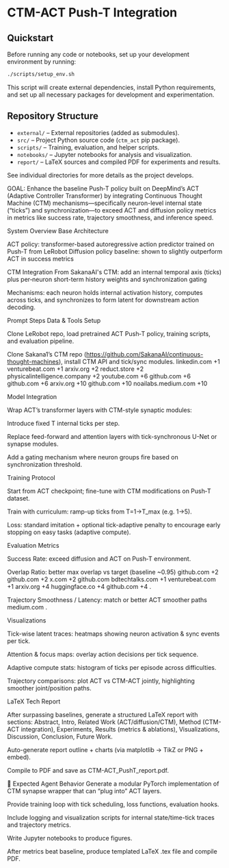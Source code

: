 # CTM-ACT Push-T Integration

## Quickstart

Before running any code or notebooks, set up your development environment by running:

```bash
./scripts/setup_env.sh
```

This script will create external dependencies, install Python requirements, and set up all necessary packages for development and experimentation.

## Repository Structure

- `external/` – External repositories (added as submodules).
- `src/` – Project Python source code (`ctm_act` pip package).
- `scripts/` – Training, evaluation, and helper scripts.
- `notebooks/` – Jupyter notebooks for analysis and visualization.
- `report/` – LaTeX sources and compiled PDF for experiments and results.

See individual directories for more details as the project develops.

GOAL: Enhance the baseline Push‑T policy built on DeepMind’s ACT (Adaptive Controller Transformer) by integrating Continuous Thought Machine (CTM) mechanisms—specifically neuron-level internal state (“ticks”) and synchronization—to exceed ACT and diffusion policy metrics in metrics like success rate, trajectory smoothness, and inference speed.

 System Overview
Base Architecture

ACT policy: transformer-based autoregressive action predictor trained on Push‑T from LeRobot 
Diffusion policy baseline: shown to slightly outperform ACT in success metrics 

CTM Integration
From SakanaAI's CTM: add an internal temporal axis (ticks) plus per‑neuron short-term history weights and synchronization gating 

Mechanisms: each neuron holds internal activation history, computes across ticks, and synchronizes to form latent for downstream action decoding.

Prompt Steps
Data & Tools Setup

Clone LeRobot repo, load pretrained ACT Push‑T policy, training scripts, and evaluation pipeline.

Clone Sakana1’s CTM repo (https://github.com/SakanaAI/continuous-thought-machines), install CTM API and tick/sync modules. 
linkedin.com
+1
venturebeat.com
+1
arxiv.org
+2
reduct.store
+2
physicalintelligence.company
+2
youtube.com
+6
github.com
+6
github.com
+6
arxiv.org
+10
github.com
+10
noailabs.medium.com
+10

Model Integration

Wrap ACT’s transformer layers with CTM-style synaptic modules:

Introduce fixed T internal ticks per step.

Replace feed-forward and attention layers with tick-synchronous U-Net or synapse modules.

Add a gating mechanism where neuron groups fire based on synchronization threshold.

Training Protocol

Start from ACT checkpoint; fine-tune with CTM modifications on Push‑T dataset.

Train with curriculum: ramp-up ticks from T=1→T_max (e.g. 1→5).

Loss: standard imitation + optional tick-adaptive penalty to encourage early stopping on easy tasks (adaptive compute).

Evaluation Metrics

Success Rate: exceed diffusion and ACT on Push‑T environment.

Overlap Ratio: better max overlap vs target (baseline ~0.95) 
github.com
+2
github.com
+2
x.com
+2
github.com
bdtechtalks.com
+1
venturebeat.com
+1
arxiv.org
+4
huggingface.co
+4
github.com
+4
.

Trajectory Smoothness / Latency: match or better ACT smoother paths 
medium.com
.

Visualizations

Tick-wise latent traces: heatmaps showing neuron activation & sync events per tick.

Attention & focus maps: overlay action decisions per tick sequence.

Adaptive compute stats: histogram of ticks per episode across difficulties.

Trajectory comparisons: plot ACT vs CTM-ACT jointly, highlighting smoother joint/position paths.

LaTeX Tech Report

After surpassing baselines, generate a structured LaTeX report with sections: Abstract, Intro, Related Work (ACT/diffusion/CTM), Method (CTM-ACT integration), Experiments, Results (metrics & ablations), Visualizations, Discussion, Conclusion, Future Work.

Auto-generate report outline + charts (via matplotlib → TikZ or PNG + embed).

Compile to PDF and save as CTM-ACT_PushT_report.pdf.

🔄 Expected Agent Behavior
Generate a modular PyTorch implementation of CTM synapse wrapper that can “plug into” ACT layers.

Provide training loop with tick scheduling, loss functions, evaluation hooks.

Include logging and visualization scripts for internal state/time-tick traces and trajectory metrics.

Write Jupyter notebooks to produce figures.

After metrics beat baseline, produce templated LaTeX .tex file and compile PDF.